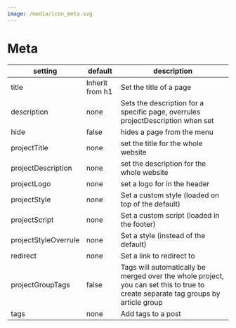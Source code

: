 ```yaml
---
image: /media/icon_meta.svg
---
```


# Meta

| setting              | default         | description                                                                                                                       |
| -------------------- | --------------- | --------------------------------------------------------------------------------------------------------------------------------- |
| title                | Inherit from h1 | Set the title of a page                                                                                                           |
| description          | none            | Sets the description for a specific page, overrules projectDescription when set                                                   |
| hide                 | false           | hides a page from the menu                                                                                                        |
| projectTitle         | none            | set the title for the whole website                                                                                               |
| projectDescription   | none            | set the description for the whole website                                                                                         |
| projectLogo          | none            | set a logo for in the header                                                                                                      |
| projectStyle         | none            | Set a custom style (loaded on top of the default)                                                                                 |
| projectScript        | none            | Set a custom script (loaded in the footer)                                                                                        |
| projectStyleOverrule | none            | Set a style (instead of the default)                                                                                              |
| redirect             | none            | Set a link to redirect to                                                                                                         |
| projectGroupTags     | false           | Tags will automatically be merged over the whole project, you can set this to true to create separate tag groups by article group |
| tags                 | none            | Add tags to a post                                                                                                                |
